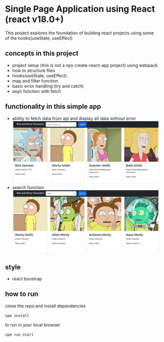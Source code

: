 # Single Page Application using React (react v18.0+)

This project explores the foundation of building react projects using some of the hooks(useState, useEffect)

## concepts in this project

- project setup (this is not a npx create-react-app project) using webpack
- how to structure files
- hooks(useState, useEffect)
- map and filter function
- basic error handling (try and catch)
- asyn function with fetch

## functionality in this simple app

- ability to fetch data from api and display all data without error
  ![image info](./assets/screenshot1.png)
- search function
  ![image info](./assets/screenshot2.png)

## style

- react boostrap

## how to run

clone the repo and install dependencies

`npm install`

to run in your local browser

`npm run start`
